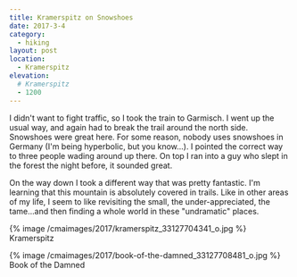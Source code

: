 ```yaml
---
title: Kramerspitz on Snowshoes
date: 2017-3-4
category:
  - hiking
layout: post
location:
  - Kramerspitz
elevation:
  # Kramerspitz
  - 1200
---
```


I didn't want to fight traffic, so I took the train to Garmisch.
I went up the usual way, and again had to break the trail around the
north side. Snowshoes were great here. For some reason, nobody uses
snowshoes in Germany (I'm being hyperbolic, but you know...). I pointed
the correct way to three people wading around up there.
On top I ran into a guy who slept in the forest the night before,
it sounded great.

On the way down I took a different way that was pretty fantastic.
I'm learning that this mountain is absolutely covered in trails.
Like in other areas of my life, I seem to like revisiting the small,
the under-appreciated, the tame...and then finding a whole world
in these "undramatic" places.

{% image /cmaimages/2017/kramerspitz_33127704341_o.jpg %}
Kramerspitz

{% image /cmaimages/2017/book-of-the-damned_33127708481_o.jpg %}
Book of the Damned
